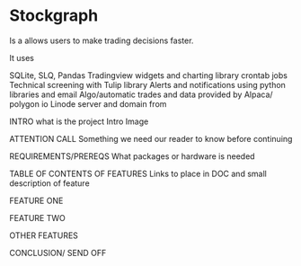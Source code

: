 # Stockgraph

Is a allows users to make trading decisions faster.

It uses

SQLite, SLQ, Pandas
Tradingview widgets and charting library
crontab jobs
Technical screening with Tulip library
Alerts and notifications using python libraries and email
Algo/automatic trades and data provided by Alpaca/ polygon io
Linode server and domain from

INTRO
what is the project
Intro Image

ATTENTION CALL
Something we need our reader to know before continuing

REQUIREMENTS/PREREQS
What packages or hardware is needed

TABLE OF CONTENTS OF FEATURES
Links to place in DOC and small description of feature

FEATURE ONE

FEATURE TWO

OTHER FEATURES

CONCLUSION/ SEND OFF
